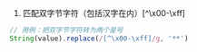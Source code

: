 1. 匹配双字节字符（包括汉字在内）[^\x00-\xff]
```js
// 用例：把双字节字符转为两个星号
String(value).replace(/[^\x00-\xff]/g, '**')
```